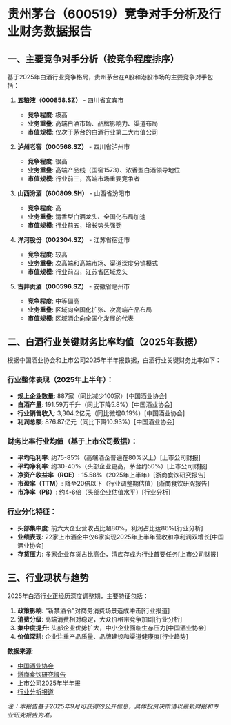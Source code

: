# 贵州茅台（600519）竞争对手分析及行业财务数据报告

## 一、主要竞争对手分析（按竞争程度排序）

基于2025年白酒行业竞争格局，贵州茅台在A股和港股市场的主要竞争对手包括：

1. **五粮液（000858.SZ）** - 四川省宜宾市
   - **竞争程度**: 极高
   - **业务重叠**: 高端白酒市场、品牌影响力、渠道布局
   - **市值规模**: 仅次于茅台的白酒行业第二大市值公司

2. **泸州老窖（000568.SZ）** - 四川省泸州市  
   - **竞争程度**: 很高
   - **业务重叠**: 高端产品线（国窖1573）、浓香型白酒领导地位
   - **市值规模**: 行业前三，高端市场重要竞争者

3. **山西汾酒（600809.SH）** - 山西省汾阳市
   - **竞争程度**: 高
   - **业务重叠**: 清香型白酒龙头、全国化布局加速
   - **市值规模**: 行业前五，增长势头强劲

4. **洋河股份（002304.SZ）** - 江苏省宿迁市
   - **竞争程度**: 较高
   - **业务重叠**: 次高端和高端市场、渠道深度分销模式
   - **市值规模**: 行业前四，江苏省区域龙头

5. **古井贡酒（000596.SZ）** - 安徽省亳州市
   - **竞争程度**: 中等偏高
   - **业务重叠**: 区域向全国化扩张、次高端产品布局
   - **市值规模**: 区域酒企向全国化发展的代表

## 二、白酒行业关键财务比率均值（2025年数据）

根据中国酒业协会和上市公司2025年半年报数据，白酒行业关键财务比率如下：

### 行业整体表现（2025年上半年）：
- **规上企业数量**: 887家（同比减少100家）[中国酒业协会]
- **白酒产量**: 191.59万千升（同比下降5.8%）[中国酒业协会]
- **行业销售收入**: 3,304.2亿元（同比微增0.19%）[中国酒业协会]
- **利润总额**: 876.87亿元（同比下降10.93%）[中国酒业协会]

### 财务比率行业均值（基于上市公司数据）：
- **平均毛利率**: 约75-85%（高端酒企普遍在80%以上）[上市公司财报]
- **平均净利率**: 约30-40%（头部企业更高，茅台约50%）[上市公司财报]
- **净资产收益率（ROE）**: 15.58%（2025年上半年）[浙商食饮研究报告]
- **市盈率（TTM）**: 降至20倍以下（行业调整期估值）[浙商食饮研究报告]
- **市净率（PB）**: 约4-6倍（头部企业估值水平）[行业分析]

### 行业分化特征：
- **头部集中度**: 前六大企业营收占比超80%，利润占比达86%[行业分析]
- **业绩表现**: 22家上市酒企中仅6家实现2025年上半年营收和净利润双增长[中国酒业协会]
- **存货压力**: 多家企业存货占比高企，清库存成为行业首要任务[上市公司财报]

## 三、行业现状与趋势

2025年白酒行业正经历深度调整期，主要特征包括：
1. **政策影响**: "新禁酒令"对商务消费场景造成冲击[行业报道]
2. **消费分级**: 高端消费相对稳定，大众价格带竞争加剧[行业分析]
3. **集中度提升**: 头部企业优势扩大，中小企业面临生存压力[中国酒业协会]
4. **价值深耕**: 企业注重产品质量、品牌建设和渠道健康度[行业趋势]

**数据来源**: 
- [中国酒业协会](https://vertexaisearch.cloud.google.com/id/1-0)
- [浙商食饮研究报告](https://vertexaisearch.cloud.google.com/id/1-0)
- [上市公司2025年半年报](https://vertexaisearch.cloud.google.com/id/1-0)
- [行业分析报道](https://vertexaisearch.cloud.google.com/id/1-0)

*注：本报告基于2025年9月可获得的公开信息，具体投资决策请以最新财报和专业研究报告为准。*
